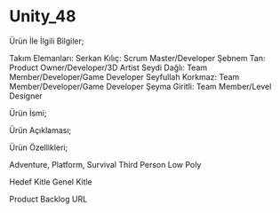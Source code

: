 # Unity_48


Ürün İle İlgili Bilgiler;

Takım Elemanları:
Serkan Kılıç: Scrum Master/Developer
Şebnem Tan: Product Owner/Developer/3D Artist
Seydi Dağlı: Team Member/Developer/Game Developer
Seyfullah Korkmaz: Team Member/Developer/Game Developer
Şeyma Giritli: Team Member/Level Designer


Ürün İsmi;


Ürün Açıklaması;




Ürün Özellikleri;

Adventure, Platform, Survival
Third Person
Low Poly


Hedef Kitle
Genel Kitle

Product Backlog URL

